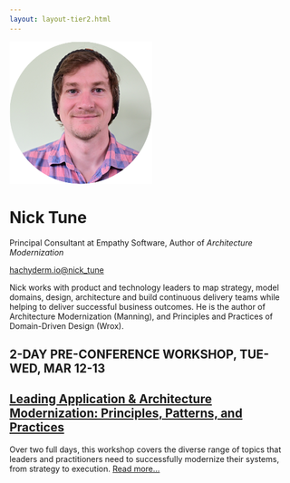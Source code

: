 ```yaml
---
layout: layout-tier2.html
---
```

<div class="container section featured-speaker">
    <div class="row">
      <div class="col-xs-12 col-sm-2 img-container">
        <img class="speaker-page-img" src="../img/speakers/Nick-Tune-ON.png" />
        </div>
      <div class="col-xs-12 col-sm-10 copy-container">
        <h1 class="speaker-header">Nick Tune</h1>
        <span class="speaker-subtitle">Principal Consultant at Empathy Software, Author of <em>Architecture Modernization</em></span>
        <p><a class="speaker-handle" href="https://mastodon.social/@nick_tune@hachyderm.io" target="_blank">hachyderm.io@nick_tune</a></p>
        <p>Nick works with product and technology leaders to map strategy, model domains, design, architecture and build continuous delivery teams while helping to deliver successful business outcomes. He is the author of Architecture Modernization (Manning), and Principles and Practices of Domain-Driven Design (Wrox).</p>
        <h2>2-DAY PRE-CONFERENCE WORKSHOP, TUE-WED, MAR 12-13</h2>
        <h2 class="gold"><a href="../workshops/leading-application-and-architecture-modernization.html">Leading Application & Architecture Modernization: Principles, Patterns, and Practices</a></h2>
        <p>
Over two full days, this workshop covers the diverse range of topics that leaders and practitioners need to successfully modernize their systems, from strategy to execution. <a href="../workshops/leading-application-and-architecture-modernization.html">Read more...</a></p>
      </div>
    </div>
  </div>